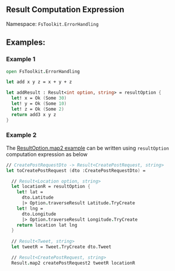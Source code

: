 ## Result Computation Expression

Namespace: `FsToolkit.ErrorHandling`

## Examples:

### Example 1

```fsharp
open FsToolkit.ErrorHandling

let add x y z = x + y + z

let addResult : Result<int option, string> = resultOption {
  let! x = Ok (Some 30)
  let! y = Ok (Some 10)
  let! z = Ok (Some 2)
  return add3 x y z
}
```

### Example 2

The [ResultOption.map2 example](../resultOption/map2.md#example-2) can be written using `resultOption` computation expression as below

```fsharp
// CreatePostRequestDto -> Result<CreatePostRequest, string>
let toCreatePostRequest (dto :CreatePostRequestDto) = 

  // Result<Location option, string>
  let locationR = resultOption {
    let! lat = 
      dto.Latitude
      |> Option.traverseResult Latitude.TryCreate 
    let! lng = 
      dto.Longitude
      |> Option.traverseResult Longitude.TryCreate
    return location lat lng
  }
  
  // Result<Tweet, string>
  let tweetR = Tweet.TryCreate dto.Tweet

  // Result<CreatePostRequest, string>
  Result.map2 createPostRequest2 tweetR locationR
```